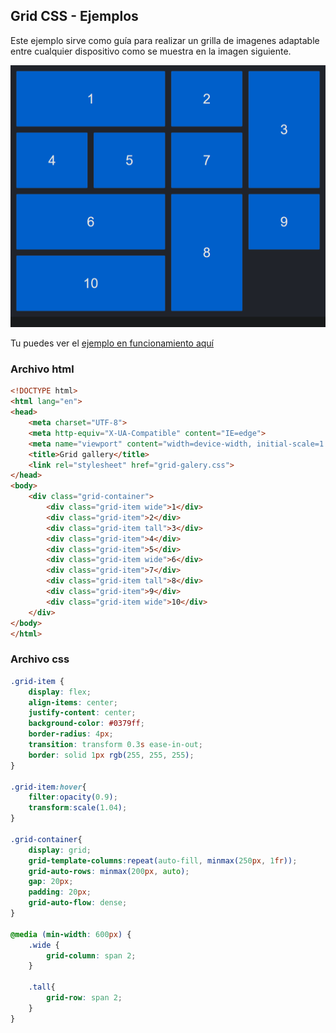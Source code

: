 ## Grid CSS - Ejemplos

Este ejemplo sirve como guía para realizar un grilla de imagenes adaptable entre cualquier dispositivo como se muestra en la imagen siguiente.

![Image](grid-galeria-imagenes.png)

Tu puedes ver el [ejemplo en funcionamiento aquí](https://wgarciamail.github.io/Grid-css-galeria-imagenes/grid-galery.html)


### Archivo html
```html
<!DOCTYPE html>
<html lang="en">
<head>
	<meta charset="UTF-8">
	<meta http-equiv="X-UA-Compatible" content="IE=edge">
	<meta name="viewport" content="width=device-width, initial-scale=1.0">
	<title>Grid gallery</title>
	<link rel="stylesheet" href="grid-galery.css">
</head>
<body>
	<div class="grid-container">
		<div class="grid-item wide">1</div>
		<div class="grid-item">2</div>
		<div class="grid-item tall">3</div>
		<div class="grid-item">4</div>
		<div class="grid-item">5</div>
		<div class="grid-item wide">6</div>
		<div class="grid-item">7</div>
		<div class="grid-item tall">8</div>
		<div class="grid-item">9</div>
		<div class="grid-item wide">10</div>
	</div>
</body>
</html>
```
### Archivo css
```css
.grid-item {
	display: flex;
	align-items: center;
	justify-content: center;
	background-color: #0379ff;
	border-radius: 4px;
	transition: transform 0.3s ease-in-out;
	border: solid 1px rgb(255, 255, 255);
}

.grid-item:hover{
	filter:opacity(0.9);
	transform:scale(1.04);
}

.grid-container{
	display: grid;
	grid-template-columns:repeat(auto-fill, minmax(250px, 1fr));
	grid-auto-rows: minmax(200px, auto);
	gap: 20px;
	padding: 20px;
	grid-auto-flow: dense;
}

@media (min-width: 600px) {
	.wide {
		grid-column: span 2;
	}

	.tall{
		grid-row: span 2;
	}
}

```
